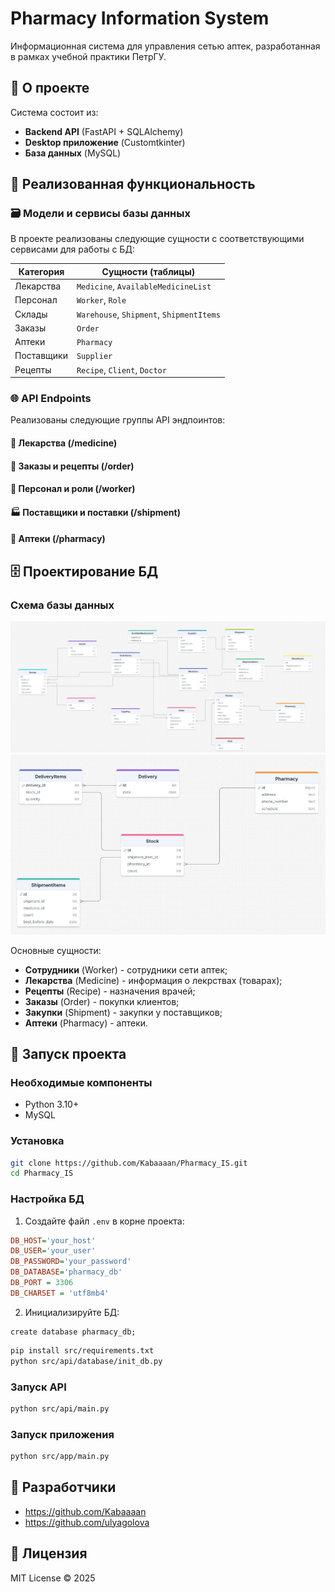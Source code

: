 # Pharmacy Information System

Информационная система для управления сетью аптек, разработанная в рамках учебной практики ПетрГУ.

## 📌 О проекте

Система состоит из:
- **Backend API** (FastAPI + SQLAlchemy)
- **Desktop приложение** (Customtkinter)
- **База данных** (MySQL)

## 🚀 Реализованная функциональность

### 🗃️ Модели и сервисы базы данных

В проекте реализованы следующие сущности с соответствующими сервисами для работы с БД:

| Категория         | Сущности (таблицы)                                                       |
|-------------------|--------------------------------------------------------------------------|
| Лекарства         | `Medicine`, `AvailableMedicineList`                                      |
| Персонал          | `Worker`, `Role`                                                         |
| Склады            | `Warehouse`, `Shipment`, `ShipmentItems`                                 |
| Заказы            | `Order`                                                                  |
| Аптеки            | `Pharmacy`                                                               |
| Поставщики        | `Supplier`                                                               |
| Рецепты           | `Recipe`, `Client`, `Doctor`                                             |


### 🌐 API Endpoints

Реализованы следующие группы API эндпоинтов:

#### 💊 Лекарства (/medicine)
#### 🏥 Заказы и рецепты (/order)
#### 👥 Персонал и роли (/worker)
#### 🏭 Поставщики и поставки (/shipment)
#### 🏪 Аптеки (/pharmacy)


## 🗄️ Проектирование БД

### Схема базы данных

![Database Schema](docs/images/СтруктураБД-1.JPG)
![Database Schema](docs/images/СтруктураБД-2.JPG)

Основные сущности:
- **Сотрудники** (Worker) - сотрудники сети аптек;
- **Лекарства** (Medicine) - информация о лекрствах (товарах);
- **Рецепты** (Recipe) - назначения врачей;
- **Заказы** (Order) - покупки клиентов;
- **Закупки** (Shipment) - закупки у поставщиков;
- **Аптеки** (Pharmacy) - аптеки.


## 🚀 Запуск проекта

### Необходимые компоненты
- Python 3.10+
- MySQL

### Установка
```bash
git clone https://github.com/Kabaaaan/Pharmacy_IS.git
cd Pharmacy_IS
```

### Настройка БД
1. Создайте файл `.env` в корне проекта:
```ini
DB_HOST='your_host'
DB_USER='your_user'
DB_PASSWORD='your_password'
DB_DATABASE='pharmacy_db'
DB_PORT = 3306
DB_CHARSET = 'utf8mb4'
```

2. Инициализируйте БД:
```mysql
create database pharmacy_db;
```
```bash
pip install src/requirements.txt
python src/api/database/init_db.py
```

### Запуск API
```bash
python src/api/main.py
```

### Запуск приложения
```bash
python src/app/main.py
```

## 👥 Разработчики
- https://github.com/Kabaaaan
- https://github.com/ulyagolova

## 📄 Лицензия
MIT License © 2025